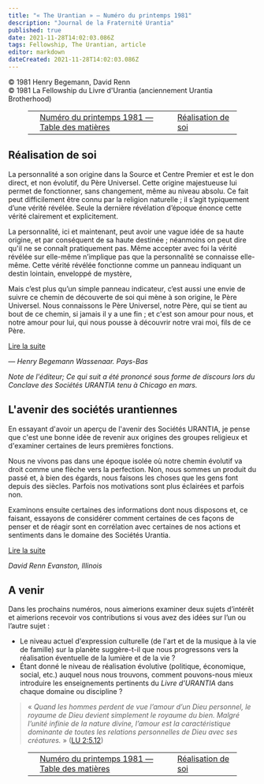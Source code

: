 ```yaml
---
title: "« The Urantian » — Numéro du printemps 1981"
description: "Journal de la Fraternité Urantia"
published: true
date: 2021-11-28T14:02:03.086Z
tags: Fellowship, The Urantian, article
editor: markdown
dateCreated: 2021-11-28T14:02:03.086Z
---
```


<p class="v-card v-sheet theme--light grey lighten-3 px-2">© 1981 Henry Begemann, David Renn<br>© 1981 La Fellowship du Livre d'Urantia (anciennement Urantia Brotherhood)</p>
<figure class="table chapter-navigator">
  <table>
    <tbody>
      <tr>
        <td>
        </td>
        <td>
        <a href="/fr/index/articles_the_urantian#numéro-du-printemps-1981">
          <span class="mdi mdi-book-open-variant"></span><span class="pl-2">Numéro du printemps 1981 — Table des matières</span>
        </a>
        </td>
        <td>
        <a href="/fr/article/Henry_Begemann/Self_realization">
          <span class="pr-2">Réalisation de soi</span><span class="mdi mdi-arrow-right-drop-circle"></span>
        </a>
        </td>
      </tr>
    </tbody>
  </table>
</figure>



## Réalisation de soi

La personnalité a son origine dans la Source et Centre Premier et est le don direct, et non évolutif, du Père Universel. Cette origine majestueuse lui permet de fonctionner, sans changement, même au niveau absolu. Ce fait peut difficilement être connu par la religion naturelle ; il s’agit typiquement d’une vérité révélée. Seule la dernière révélation d’époque énonce cette vérité clairement et explicitement.

La personnalité, ici et maintenant, peut avoir une vague idée de sa haute origine, et par conséquent de sa haute destinée ; néanmoins on peut dire qu'il ne se connaît pratiquement pas. Même accepter avec foi la vérité révélée sur elle-même n’implique pas que la personnalité se connaisse elle-même. Cette vérité révélée fonctionne comme un panneau indiquant un destin lointain, enveloppé de mystère,

Mais c’est plus qu’un simple panneau indicateur, c’est aussi une envie de suivre ce chemin de découverte de soi qui mène à son origine, le Père Universel. Nous connaissons le Père Universel, notre Père, qui se tient au bout de ce chemin, si jamais il y a une fin ; et c'est son amour pour nous, et notre amour pour lui, qui nous pousse à découvrir notre vrai moi, fils de ce Père.

[Lire la suite](/fr/article/Henry_Begemann/Self_realization)

— _Henry Begemann_
_Wassenaar. Pays-Bas_

_Note de l'éditeur; Ce qui suit a été prononcé sous forme de discours lors du Conclave des Sociétés URANTIA tenu à Chicago en mars._

## L'avenir des sociétés urantiennes

En essayant d'avoir un aperçu de l'avenir des Sociétés URANTIA, je pense que c'est une bonne idée de revenir aux origines des groupes religieux et d'examiner certaines de leurs premières fonctions.

Nous ne vivons pas dans une époque isolée où notre chemin évolutif va droit comme une flèche vers la perfection. Non, nous sommes un produit du passé et, à bien des égards, nous faisons les choses que les gens font depuis des siècles. Parfois nos motivations sont plus éclairées et parfois non.

Examinons ensuite certaines des informations dont nous disposons et, ce faisant, essayons de considérer comment certaines de ces façons de penser et de réagir sont en corrélation avec certaines de nos actions et sentiments dans le domaine des Sociétés Urantia.

[Lire la suite](/fr/article/David_Renn/The_future_of_Urantia_societies)

_David Renn_
_Evanston, Illinois_

## A venir

Dans les prochains numéros, nous aimerions examiner deux sujets d’intérêt et aimerions recevoir vos contributions si vous avez des idées sur l’un ou l’autre sujet :

- Le niveau actuel d'expression culturelle (de l'art et de la musique à la vie de famille) sur la planète suggère-t-il que nous progressons vers la réalisation éventuelle de la lumière et de la vie ?
- Étant donné le niveau de réalisation évolutive (politique, économique, social, etc.) auquel nous nous trouvons, comment pouvons-nous mieux introduire les enseignements pertinents du _Livre d'URANTIA_ dans chaque domaine ou discipline ?

> « _Quand les hommes perdent de vue l’amour d’un Dieu personnel, le royaume de Dieu devient simplement le royaume du bien. Malgré l’unité infinie de la nature divine, l’amour est la caractéristique dominante de toutes les relations personnelles de Dieu avec ses créatures._ » ([LU 2:5.12](/fr/The_Urantia_Book/2#p5_12))





<figure class="table chapter-navigator">
  <table>
    <tbody>
      <tr>
        <td>
        </td>
        <td>
        <a href="/fr/index/articles_the_urantian#numéro-du-printemps-1981">
          <span class="mdi mdi-book-open-variant"></span><span class="pl-2">Numéro du printemps 1981 — Table des matières</span>
        </a>
        </td>
        <td>
        <a href="/fr/article/Henry_Begemann/Self_realization">
          <span class="pr-2">Réalisation de soi</span><span class="mdi mdi-arrow-right-drop-circle"></span>
        </a>
        </td>
      </tr>
    </tbody>
  </table>
</figure>
